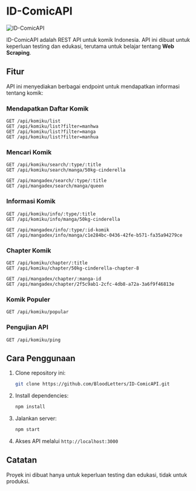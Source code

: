 # ID-ComicAPI
![ID-ComicAPI](https://img.shields.io/badge/Indonesian%20Comic%20API-v1.0-blue)

ID-ComicAPI adalah REST API untuk komik Indonesia. API ini dibuat untuk keperluan testing dan edukasi, terutama untuk belajar tentang **Web Scraping**.

## Fitur
API ini menyediakan berbagai endpoint untuk mendapatkan informasi tentang komik:

### Mendapatkan Daftar Komik
```http
GET /api/komiku/list
GET /api/komiku/list?filter=manhwa
GET /api/komiku/list?filter=manga
GET /api/komiku/list?filter=manhua
```

### Mencari Komik
```http
GET /api/komiku/search/:type/:title
GET /api/komiku/search/manga/50kg-cinderella

GET /api/mangadex/search/:type/:title
GET /api/mangadex/search/manga/queen
```

### Informasi Komik
```http
GET /api/komiku/info/:type/:title
GET /api/komiku/info/manga/50kg-cinderella

GET /api/mangadex/info/:type/:id-komik
GET /api/mangadex/info/manga/c1e284bc-0436-42fe-b571-fa35a94279ce
```

### Chapter Komik
```http
GET /api/komiku/chapter/:title
GET /api/komiku/chapter/50kg-cinderella-chapter-8

GET /api/mangadex/chapter/:manga-id
GET /api/mangadex/chapter/2f5c9ab1-2cfc-4db8-a72a-3a6f9f46813e
```

### Komik Populer
```http
GET /api/komiku/popular
```

### Pengujian API
```http
GET /api/komiku/ping
```

## Cara Penggunaan
1. Clone repository ini:
    ```sh
    git clone https://github.com/BloodLetters/ID-ComicAPI.git
    ```
2. Install dependencies:
    ```sh
    npm install
    ```
3. Jalankan server:
    ```sh
    npm start
    ```
4. Akses API melalui `http://localhost:3000`

## Catatan
Proyek ini dibuat hanya untuk keperluan testing dan edukasi, tidak untuk produksi.
